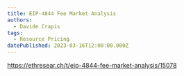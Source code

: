 ```yaml
---
title: EIP-4844 Fee Market Analysis
authors:
  - Davide Crapis
tags:
  - Resource Pricing
datePublished: 2023-03-16T12:00:00.000Z
---
```


<https://ethresear.ch/t/eip-4844-fee-market-analysis/15078>
